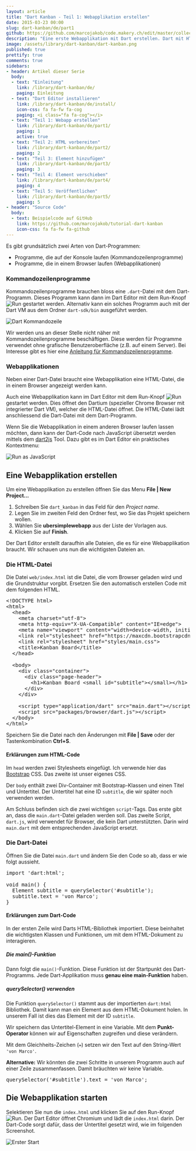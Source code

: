 ```yaml
---
layout: article
title: "Dart Kanban - Teil 1: Webapplikation erstellen"
date: 2015-03-23 00:00
slug: dart-kanban/de/part1
github: https://github.com/marcojakob/code.makery.ch/edit/master/collections/library/dart-kanban-de-part1.md
description: "Eine erste Webapplikation mit Dart erstellen. Dart mit HTML verknüpfen und ein HTML-Element mit Dart verändern."
image: /assets/library/dart-kanban/dart-kanban.png
published: true
prettify: true
comments: true
sidebars:
- header: Artikel dieser Serie
  body:
  - text: "Einleitung"
    link: /library/dart-kanban/de/
    paging: Einleitung
  - text: "Dart Editor installieren"
    link: /library/dart-kanban/de/install/
    icon-css: fa fa-fw fa-cog
    paging: <i class="fa fa-cog"></i>
  - text: "Teil 1: Webapp erstellen"
    link: /library/dart-kanban/de/part1/
    paging: 1
    active: true
  - text: "Teil 2: HTML vorbereiten"
    link: /library/dart-kanban/de/part2/
    paging: 2
  - text: "Teil 3: Element hinzufügen"
    link: /library/dart-kanban/de/part3/
    paging: 3
  - text: "Teil 4: Element verschieben"
    link: /library/dart-kanban/de/part4/
    paging: 4
  - text: "Teil 5: Veröffentlichen"
    link: /library/dart-kanban/de/part5/
    paging: 5
- header: "Source Code"
  body:
  - text: Beispielcode auf GitHub
    link: https://github.com/marcojakob/tutorial-dart-kanban
    icon-css: fa fa-fw fa-github
---
```


Es gibt grundsätzlich zwei Arten von Dart-Programmen:

* Programme, die auf der Konsole laufen (Kommandozeilenprogramme)
* Programme, die in einem Browser laufen (Webapplikationen)


### Kommandozeilenprogramme

Kommandozeilenprogramme brauchen bloss eine `.dart`-Datei mit dem Dart-Programm. Dieses Programm kann dann im Dart Editor mit dem Run-Knopf ![Run](/assets/library/dart-kanban/part1/run.png) gestartet werden. Alternativ kann ein solches Programm auch mit der Dart VM aus dem Ordner `dart-sdk/bin` ausgeführt werden.

![Dart Kommandozeile](/assets/library/dart-kanban/part1/command-line.png)

Wir werden uns an dieser Stelle nicht näher mit Kommandozeilenprogramme beschäftigen. Diese werden für Programme verwendet ohne grafische Benutzeroberfläche (z.B. auf einem Server). Bei Interesse gibt es hier eine [Anleitung für Kommandozeilenprogramme](https://www.dartlang.org/docs/tutorials/cmdline/).


### Webapplikationen

Neben einer Dart-Datei braucht eine Webapplikation eine HTML-Datei, die in einem Browser angezeigt werden kann.

Auch eine Webapplikation kann im Dart Editor mit dem Run-Knopf ![Run](/assets/library/dart-kanban/part1/run.png) gestartet werden. Dies öffnet den Dartium (spezieller Chrome Browser mit integrierter Dart VM), welcher die HTML-Datei öffnet. Die HTML-Datei lädt anschliessend die Dart-Datei mit dem Dart-Programm.

Wenn Sie die Webapplikation in einem anderen Browser laufen lassen möchten, dann kann der Dart-Code nach JavaScript übersetzt werden mittels dem [dart2js](https://www.dartlang.org/tools/dart2js/) Tool. Dazu gibt es im Dart Editor ein praktisches Kontextmenu:

![Run as JavaScript](/assets/library/dart-kanban/part1/run-as-javascript.png)


## Eine Webapplikation erstellen

Um eine Webapplikation zu erstellen öffnen Sie das Menu **File | New Project...**

1. Schreiben Sie `dart_kanban` in das Feld für den *Project name*.
2. Legen Sie im zweiten Feld den Ordner fest, wo Sie das Projekt speichern wollen.
3. Wählen Sie **ubersimplewebapp** aus der Liste der Vorlagen aus.
4. Klicken Sie auf **Finish**.

Der Dart Editor erstellt daraufhin alle Dateien, die es für eine Webapplikation braucht. Wir schauen uns nun die wichtigsten Dateien an.


### Die HTML-Datei

Die Datei `web/index.html` ist die Datei, die vom Browser geladen wird und die Grundstruktur vorgibt. Ersetzen Sie den automatisch erstellen Code mit dem folgenden HTML.

<pre class="prettyprint lang-html">
&lt;!DOCTYPE html>
&lt;html>
  &lt;head>
    &lt;meta charset="utf-8">
    &lt;meta http-equiv="X-UA-Compatible" content="IE=edge">
    &lt;meta name="viewport" content="width=device-width, initial-scale=1.0">
    &lt;link rel="stylesheet" href="https://maxcdn.bootstrapcdn.com/bootstrap/3.3.4/css/bootstrap.min.css">
    &lt;link rel="stylesheet" href="styles/main.css">
    &lt;title>Kanban Board&lt;/title>
  &lt;/head>

  &lt;body>
    &lt;div class="container">
      &lt;div class="page-header">
        &lt;h1>Kanban Board &lt;small id="subtitle">&lt;/small>&lt;/h1>
      &lt;/div>
    &lt;/div>

    &lt;script type="application/dart" src="main.dart">&lt;/script>
    &lt;script src="packages/browser/dart.js">&lt;/script>
  &lt;/body>
&lt;/html>
</pre>

Speichern Sie die Datei nach den Änderungen mit **File | Save** oder der Tastenkombination **Ctrl+S**.


#### Erklärungen zum HTML-Code

Im `head` werden zwei Stylesheets eingefügt. Ich verwende hier das [Bootstrap](http://holdirbootstrap.de/) CSS. Das zweite ist unser eigenes CSS.

Der `body` enthält zwei Div-Container mit Bootstrap-Klassen und einen Titel und Untertitel. Der Untertitel hat eine ID `subtitle`, die wir später noch verwenden werden.

Am Schluss befinden sich die zwei wichtigen `script`-Tags. Das erste gibt an, dass die `main.dart`-Datei geladen werden soll. Das zweite Script, `dart.js`, wird verwendet für Browser, die kein Dart unterstützten. Darin wird `main.dart` mit dem entsprechenden JavaScript ersetzt.


### Die Dart-Datei

Öffnen Sie die Datei `main.dart` und ändern Sie den Code so ab, dass er wie folgt aussieht.

<pre class="prettyprint lang-dart">
import 'dart:html';

void main() {
  Element subtitle = querySelector('#subtitle');
  subtitle.text = 'von Marco';
}
</pre>


#### Erklärungen zum Dart-Code

In der ersten Zeile wird Darts HTML-Bibliothek importiert. Diese beinhaltet die wichtigsten Klassen und Funktionen, um mit dem HTML-Dokument zu interagieren.


##### Die main()-Funktion

Dann folgt die `main()`-Funktion. Diese Funktion ist der Startpunkt des Dart-Programms. Jede Dart-Applikation muss **genau eine main-Funktion** haben.


##### querySelector() verwenden

Die Funktion `querySelector()` stammt aus der importierten `dart:html` Bibliothek. Damit kann man ein Element aus dem HTML-Dokument holen. In unserem Fall ist dies das Element mit der ID `subtitle`.

Wir speichern das Untertitel-Element in eine Variable. Mit dem **Punkt-Operator** können wir auf Eigenschaften zugreifen und diese verändern. 

Mit dem Gleichheits-Zeichen (`=`) setzen wir den Text auf den String-Wert `'von Marco'`.

<div class="alert alert-info">
    <strong>Alternative:</strong> Wir könnten die zwei Schritte in unserem Programm auch auf einer Zeile zusammenfassen. Damit bräuchten wir keine Variable.
<pre class="prettyprint lang-dart">
querySelector('#subtitle').text = 'von Marco';
</pre>
</div>


## Die Webapplikation starten

Selektieren Sie nun die `index.html` und klicken Sie auf den Run-Knopf ![Run](/assets/library/dart-kanban/part1/run.png). Der Dart Editor öffnet Chromium und lädt die `index.html` darin. Der Dart-Code sorgt dafür, dass der Untertitel gesetzt wird, wie im folgenden Screenshot.

![Erster Start](/assets/library/dart-kanban/part1/first-run-de.png)










